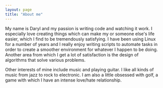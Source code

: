 ```yaml
---
layout: page
title: "About me"
---
```

My name is Daryl and my passion is writing code and watching it work. I especially love creating things which can make my or someone else's life easier, which I find to be tremendously satisfying. I have been using Linux for a number of years and I really enjoy writing scripts to automate tasks in order to create a smoother environment for whatever I happen to be doing. Another area from which I get a lot of satisfaction is the design of algorithms that solve various problems.

Other interests of mine include music and playing guitar. I like all kinds of music from jazz to rock to electronic. I am also a little obsessed with golf, a game with which I have an intense love/hate relationship.
